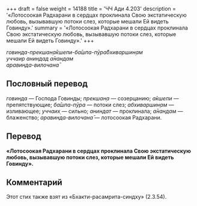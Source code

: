 +++
draft = false
weight = 14188
title = 'ЧЧ Ади 4.203'
description = '«Лотосоокая Радхарани в сердцах проклинала Свою экстатическую любовь, вызывавшую потоки слез, которые мешали Ей видеть Говинду».'
summary = '«Лотосоокая Радхарани в сердцах проклинала Свою экстатическую любовь, вызывавшую потоки слез, которые мешали Ей видеть Говинду».'
+++

_говинда-прекшан̣а̄кшепи-ба̄шпа-пӯра̄бхиваршин̣ам  
уччаир аниндад а̄нандам  
аравинда-вилочана̄_

## Пословный перевод

_говинда_ — Господа Говинды; _прекшан̣а_ — созерцанию; _а̄кшепи_ — препятствующие; _ба̄шпа_\-_пӯра_ — потоки слез; _абхиваршин̣ам_ — изливающее; _уччаих̣_ — сильно; _аниндат_ — проклинала; _а̄нандам_ — блаженство; _аравинда_\-_вилочана̄_ — лотосоокая Радхарани.

## Перевод

**«Лотосоокая Радхарани в сердцах проклинала Свою экстатическую любовь, вызывавшую потоки слез, которые мешали Ей видеть Говинду».**

## Комментарий

Этот стих также взят из «Бхакти-расамрита-синдху» (2.3.54).
